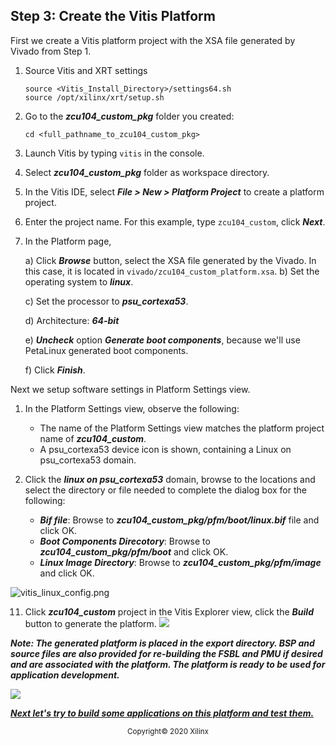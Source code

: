 ## Step 3: Create the Vitis Platform

First we create a Vitis platform project with the XSA file generated by Vivado from Step 1.

1. Source Vitis and XRT settings

   ```
   source <Vitis_Install_Directory>/settings64.sh
   source /opt/xilinx/xrt/setup.sh
   ```

2. Go to the ***zcu104_custom_pkg*** folder you created:

   ```
   cd <full_pathname_to_zcu104_custom_pkg>
   ```

3. Launch Vitis by typing ```vitis``` in the console.

4. Select ***zcu104_custom_pkg*** folder as workspace directory.

5. In the Vitis IDE, select ***File > New > Platform Project*** to create a platform project.<br />

6. Enter the project name. For this example, type ```zcu104_custom```, click ***Next***.

7. In the Platform page,

   a) Click ***Browse*** button, select the XSA file generated by the Vivado. In this case, it is located in ```vivado/zcu104_custom_platform.xsa```.
   b) Set the operating system to ***linux***.

   c) Set the processor to ***psu_cortexa53***.

   d) Architecture: ***64-bit***

   e) ***Uncheck*** option ***Generate boot components***, because we'll use PetaLinux generated boot components.

   f) Click ***Finish***.

Next we setup software settings in Platform Settings view.

1. In the Platform Settings view, observe the following:<br />
   - The name of the Platform Settings view matches the platform project name of ***zcu104_custom***.<br />
   - A psu_cortexa53 device icon is shown, containing a Linux on psu_cortexa53 domain.<br />
2. Click the ***linux on psu_cortexa53*** domain, browse to the locations and select the directory or file needed to complete the dialog box for the following:

   - ***Bif file***: Browse to ***zcu104_custom_pkg/pfm/boot/linux.bif*** file and click OK.
   - ***Boot Components Direcotory***: Browse to ***zcu104_custom_pkg/pfm/boot*** and click OK.
   - ***Linux Image Directory***: Browse to ***zcu104_custom_pkg/pfm/image*** and click OK.

![vitis_linux_config.png](C:/Case/Vitis-In-Depth-Tutorial/Vitis_Platform_Creation/Getting_Started/02-Edge-AI-ZCU104/images/vitis_linux_config.png)

11. Click ***zcu104_custom*** project in the Vitis Explorer view, click the ***Build*** button to generate the platform.
    ![](C:/Case/Vitis-In-Depth-Tutorial/Vitis_Platform_Creation/Getting_Started/02-Edge-AI-ZCU104/images/build_vitis_platform.png)

***Note: The generated platform is placed in the export directory. BSP and source files are also provided for re-building the FSBL and PMU if desired and are associated with the platform. The platform is ready to be used for application development.***

![](C:/Case/Vitis-In-Depth-Tutorial/Vitis_Platform_Creation/Getting_Started/02-Edge-AI-ZCU104/images/vitis_platform_output.png)

***[Next let's try to build some applications on this platform and test them.](./step4.md)***

<p align="center"><sup>Copyright&copy; 2020 Xilinx</sup></p>